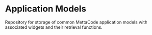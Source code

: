 # Application Models

Repository for storage of common MettaCode application models with associated widgets and their retrieval functions.
